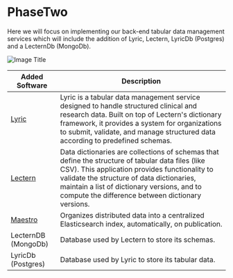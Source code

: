 # PhaseTwo

Here we will focus on implementing our back-end tabular data management services
which will include the addition of Lyric, Lectern, LyricDb (Postgres) and a
LecternDb (MongoDb).

![Image Title](/docs/images/phaseTwo.png "PhaseTwo Architecture Diagram")

| Added Software                                                           | Description                                                                                                                                                                                                                                                                                         |
| ------------------------------------------------------------------------ | --------------------------------------------------------------------------------------------------------------------------------------------------------------------------------------------------------------------------------------------------------------------------------------------------- |
| [Lyric](https://docs.overture.bio/docs/under-development/lyric/)         | Lyric is a tabular data management service designed to handle structured clinical and research data. Built on top of Lectern's dictionary framework, it provides a system for organizations to submit, validate, and manage structured data according to predefined schemas.                        |
| [Lectern](https://docs.overture.bio/docs/under-development/lectern/)     | Data dictionaries are collections of schemas that define the structure of tabular data files (like CSV). This application provides functionality to validate the structure of data dictionaries, maintain a list of dictionary versions, and to compute the difference between dictionary versions. |
| [Maestro](https://docs.overture.bio/docs/core-software/Maestro/overview) | Organizes distributed data into a centralized Elasticsearch index, automatically, on publication.                                                                                                                                                                                                   |
| LecternDB (MongoDb)                                                      | Database used by Lectern to store its schemas.                                                                                                                                                                                                                                                      |
| LyricDb (Postgres)                                                       | Database used by Lyric to store its tabular data.                                                                                                                                                                                                                                                   |
